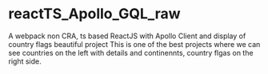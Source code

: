 # reactTS_Apollo_GQL_raw
A webpack non CRA, ts based ReactJS with Apollo Client and display of country flags beautiful project
This is one of the best projects where we can see countries on the left with details and continennts, country flgas on the right side.
